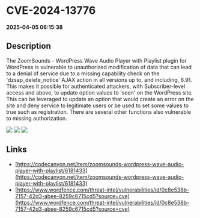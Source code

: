 # CVE-2024-13776

**2025-04-05 06:15:38**

## Description
The ZoomSounds - WordPress Wave Audio Player with Playlist plugin for WordPress is vulnerable to unauthorized modification of data that can lead to a denial of service due to a missing capability check on the 'dzsap_delete_notice' AJAX action in all versions up to, and including, 6.91. This makes it possible for authenticated attackers, with Subscriber-level access and above, to update option values to 'seen' on the WordPress site. This can be leveraged to update an option that would create an error on the site and deny service to legitimate users or be used to set some values to true such as registration. There are several other functions also vulnerable to missing authorization.

![](https://img.shields.io/static/v1?label=Score&message=8.1&color=red)
![](https://img.shields.io/static/v1?label=Severity&message=HIGH&color=red)
![](https://img.shields.io/static/v1?label=CWE&message=Auth&color=green)

## Links
- [https://codecanyon.net/item/zoomsounds-wordpress-wave-audio-player-with-playlist/6181433](https://codecanyon.net/item/zoomsounds-wordpress-wave-audio-player-with-playlist/6181433)
- [https://www.wordfence.com/threat-intel/vulnerabilities/id/0c8e538b-7157-42d3-abee-8259c6715cd5?source=cve](https://www.wordfence.com/threat-intel/vulnerabilities/id/0c8e538b-7157-42d3-abee-8259c6715cd5?source=cve)
